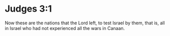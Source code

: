# Judges 3:1

Now these are the nations that the Lord left, to test Israel by them, that is, all in Israel who had not experienced all the wars in Canaan.
